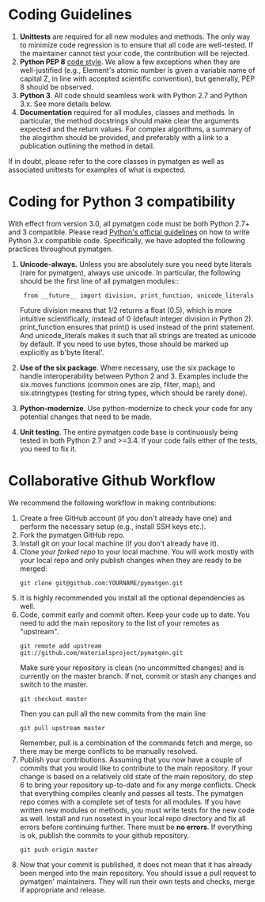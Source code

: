 # Coding Guidelines

1. **Unittests** are required for all new modules and methods. The only way to
   minimize code regression is to ensure that all code are well-tested. If the
   maintainer cannot test your code, the contribution will be rejected.
2. **Python PEP 8** [code style](http://www.python.org/dev/peps/pep-0008/).
   We allow a few exceptions when they are well-justified (e.g., Element's
   atomic number is given a variable name of capital Z, in line with accepted
   scientific convention), but generally, PEP 8 should be observed.
3. **Python 3**. All code should seamless work with Python 2.7 and Python 3.x.
   See more details below.
4. **Documentation** required for all modules, classes and methods. In
   particular, the method docstrings should make clear the arguments expected
   and the return values. For complex algorithms, a summary of the alogirthm 
   should be provided, and preferably with a link to a publication outlining 
   the method in detail.

If in doubt, please refer to the core classes in pymatgen as well as 
associated unittests for examples of what is expected.

# Coding for Python 3 compatibility

With effect from version 3.0, all pymatgen code must be both Python 2.7+ and 3
compatible. Please read [Python's official guidelines](https://docs.python.org/3/howto/pyporting.html) 
on how to write Python 3.x compatible code. Specifically, we have adopted the
following practices throughout pymatgen.

1. **Unicode-always.** Unless you are absolutely sure you need byte literals
   (rare for pymatgen), always use unicode. In particular, the following should
   be the first line of all pymatgen modules::

        from __future__ import division, print_function, unicode_literals

   Future division means that 1/2 returns a float (0.5),
   which is more intuitive scientifically, instead of 0 (default integer
   division in Python 2). print_function ensures that print() is used instead
   of the print statement. And unicode_literals makes it such that all
   strings are treated as unicode by default. If you need to use bytes,
   those should be marked up explicitly as b'byte literal'.
2. **Use of the six package**. Where necessary, use the six package to handle
   interoperability between Python 2 and 3. Examples include the six.moves
   functions (common ones are zip, filter, map), and six.stringtypes (testing
   for string types, which should be rarely done).
3. **Python-modernize**. Use python-modernize to check your code for any
   potential changes that need to be made.
4. **Unit testing**. The entire pymatgen code base is continuously being
   tested in both Python 2.7 and >=3.4. If your code fails either of the
   tests, you need to fix it.
   
# Collaborative Github Workflow

We recommend the following workflow in making contributions:

1. Create a free GitHub account (if you don't already have one) and perform the
   necessary setup (e.g., install SSH keys etc.).
2. Fork the pymatgen GitHub repo.
3. Install git on your local machine (if you don't already have it).
4. Clone *your forked repo* to your local machine. You will work mostly with
   your local repo and only publish changes when they are ready to be merged:
   ```
   git clone git@github.com:YOURNAME/pymatgen.git
   ```
5. It is highly recommended you install all the optional dependencies as well.
6. Code, commit early and commit often. Keep your code up to date. You need 
   to add the main repository to the list of your remotes as "upstream".
   ```
   git remote add upstream git://github.com/materialsproject/pymatgen.git
   ```
   Make sure your repository is clean (no uncommitted changes) and is currently
   on the master branch. If not, commit or stash any changes and switch to the
   master.
   ```
   git checkout master
   ```
   Then you can pull all the new commits from the main line
   ```
   git pull upstream master
   ```
   Remember, pull is a combination of the commands fetch and merge, so there may
   be merge conflicts to be manually resolved.
7. Publish your contributions. Assuming that you now have a couple of commits
   that you would like to contribute to the main repository. If your change 
   is based on a relatively old state of the main repository, do step 6 to 
   bring your repository up-to-date and fix any merge conflicts. Check that 
   everything compiles cleanly and passes all tests. The pymatgen repo comes 
   with a complete set of tests for all modules. If you have written new 
   modules or methods, you must write tests for the new code as well. Install 
   and run nosetest in your local repo directory and fix all errors before 
   continuing further. There must be **no errors**. If everything is ok, 
   publish the commits to your github repository.
   ```
   git push origin master
   ```
8. Now that your commit is published, it does not mean that it has already been
   merged into the main repository. You should issue a pull request to
   pymatgen' maintainers. They will run their own tests and checks, merge if 
   appropriate and release.
